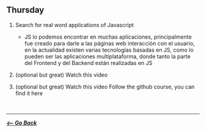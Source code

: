 ## Thursday

1. Search for real word applications of Javascript

   - JS lo podemos encontrar en muchas aplicaciones, principalmente fue creado para darle a las páginas web interacción con el usuario, en la actualidad existen varias tecnologías basadas en JS, como lo pueden ser las aplicaciones multiplataforma, donde tanto la parte del Frontend y del Backend están realizadas en JS

2. (optional but great) Watch this video

3. (optional but great) Watch this video
   Follow the github course, you can find it here

<br>
<hr>

**_[<-- Go Back](../../week1/)_**
